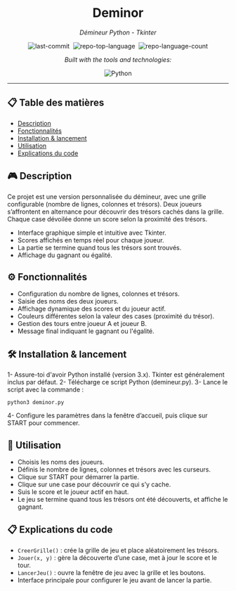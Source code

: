 <div align="center" class="text-center">
  <h1>Deminor</h1>

  <p><em>Démineur Python - Tkinter</em></p>
  <img alt="last-commit" src="https://img.shields.io/github/last-commit/socallmebertille/Deminor?style=flat&amp;logo=git&amp;logoColor=white&amp;color=0080ff" class="inline-block mx-1" style="margin: 0px 2px;">
  <img alt="repo-top-language" src="https://img.shields.io/github/languages/top/socallmebertille/Deminor?style=flat&amp;color=0080ff" class="inline-block mx-1" style="margin: 0px 2px;">
  <img alt="repo-language-count" src="https://img.shields.io/github/languages/count/socallmebertille/Deminor?style=flat&amp;color=0080ff" class="inline-block mx-1" style="margin: 0px 2px;">
  <p><em>Built with the tools and technologies:</em></p>
  <img alt="Python" src="https://img.shields.io/badge/Python-fdfd66.svg?style=flat&amp;logo=Python&amp;logoColor=Blue" class="inline-block mx-1" style="margin: 0px 2px;">
</div>

---

## 📋 Table des matières

- [Description](#-description)
- [Fonctionnalités](#%EF%B8%8F-fonctionnalités)
- [Installation & lancement](#%EF%B8%8F-installation--lancement)
- [Utilisation](#%EF%B8%8F-utilisation)
- [Explications du code](#%EF%B8%8F-explications--du--code)

## 🎮 Description

Ce projet est une version personnalisée du démineur, avec une grille configurable (nombre de lignes, colonnes et trésors).
Deux joueurs s’affrontent en alternance pour découvrir des trésors cachés dans la grille. Chaque case dévoilée donne un score selon la proximité des trésors.
- Interface graphique simple et intuitive avec Tkinter.
- Scores affichés en temps réel pour chaque joueur.
- La partie se termine quand tous les trésors sont trouvés.
- Affichage du gagnant ou égalité.

## ⚙️ Fonctionnalités

- Configuration du nombre de lignes, colonnes et trésors.
- Saisie des noms des deux joueurs.
- Affichage dynamique des scores et du joueur actif.
- Couleurs différentes selon la valeur des cases (proximité du trésor).
- Gestion des tours entre joueur A et joueur B.
- Message final indiquant le gagnant ou l'égalité.

## 🛠️ Installation & lancement

1- Assure-toi d'avoir Python installé (version 3.x). Tkinter est généralement inclus par défaut.
2- Télécharge ce script Python (demineur.py).
3- Lance le script avec la commande :

```
python3 deminor.py
```
4- Configure les paramètres dans la fenêtre d’accueil, puis clique sur START pour commencer.

## 📐 Utilisation

- Choisis les noms des joueurs.
- Définis le nombre de lignes, colonnes et trésors avec les curseurs.
- Clique sur START pour démarrer la partie.
- Clique sur une case pour découvrir ce qui s’y cache.
- Suis le score et le joueur actif en haut.
- Le jeu se termine quand tous les trésors ont été découverts, et affiche le gagnant.

## 📋 Explications du code

- `CreerGrille()` : crée la grille de jeu et place aléatoirement les trésors.
- `Jouer(x, y)` : gère la découverte d’une case, met à jour le score et le tour.
- `LancerJeu()` : ouvre la fenêtre de jeu avec la grille et les boutons.
- Interface principale pour configurer le jeu avant de lancer la partie.

